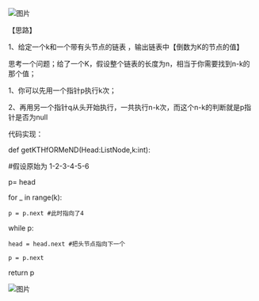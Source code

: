 ![图片](https://user-images.githubusercontent.com/38878365/180803843-8833ded0-bf8a-4903-98ad-83788d09735c.png)

【思路】

1、给定一个k和一个带有头节点的链表 ，输出链表中【倒数为K的节点的值】


思考一个问题；给了一个K，假设整个链表的长度为n，相当于你需要找到n-k的 那个值；

1、你可以先用一个指针p执行k次；

2、再用另一个指针q从头开始执行，一共执行n-k次，而这个n-k的判断就是p指针是否为null


代码实现：

def getKTHfORMeND(Head:ListNode,k:int):

  #假设原始为 1-2-3-4-5-6
  
  p= head
  
  for _ in range(k): 
  
    p = p.next #此时指向了4
  
  while p:
    
    head = head.next #把头节点指向下一个
    
    p = p.next
  
  return p
 
 
 ![图片](https://user-images.githubusercontent.com/38878365/180809233-abc4501e-ded4-44a5-a474-5d132af78827.png)

    
